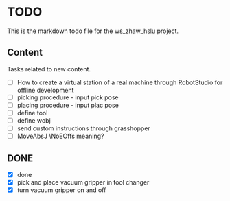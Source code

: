 # TODO

This is the markdown todo file for the ws_zhaw_hslu project.

## Content

Tasks related to new content.

- [ ] How to create a virtual station of a real machine through RobotStudio for offline development
- [ ] picking procedure - input pick pose
- [ ] placing procedure - input plac pose
- [ ] define tool
- [ ] define wobj
- [ ] send custom instructions through grasshopper
- [ ] MoveAbsJ \NoEOffs meaning?

## DONE

- [x] done
- [x] pick and place vacuum gripper in tool changer
- [x] turn vacuum gripper on and off
